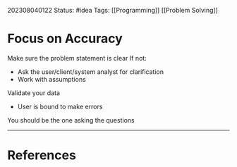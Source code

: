 202308040122
Status: #idea
Tags: [[Programming]] [[Problem Solving]] 
# Focus on Accuracy

Make sure the problem statement is clear
If not:
- Ask the user/client/system analyst for clarification
- Work with assumptions

Validate your data
- User is bound to make errors

You should be the one asking the questions

---
# References